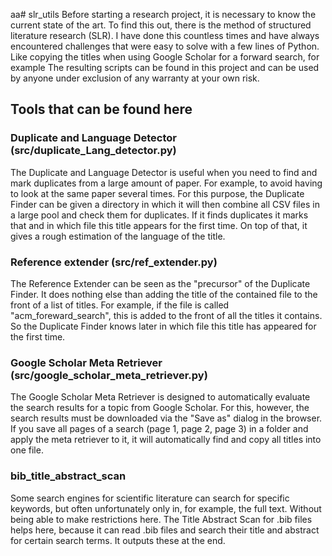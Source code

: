 aa# slr_utils
Before starting a research project, it is necessary to know the current state of the art.
To find this out, there is the method of structured literature research (SLR).
I have done this countless times and have always encountered challenges that were easy to solve with a few lines of Python.
Like copying the titles when using Google Scholar for a forward search, for example
The resulting scripts can be found in this project and can be used by anyone under exclusion of any warranty at your own risk.

## Tools that can be found here
### Duplicate and Language Detector (src/duplicate_Lang_detector.py)
The Duplicate and Language Detector is useful when you need to find and mark duplicates from a large amount of paper.
For example, to avoid having to look at the same paper several times.
For this purpose, the Duplicate Finder can be given a directory in which it will then combine all CSV files in a large pool and check them for duplicates.
If it finds duplicates it marks that and in which file this title appears for the first time.
On top of that, it gives a rough estimation of the language of the title.

### Reference extender (src/ref_extender.py)
The Reference Extender can be seen as the "precursor" of the Duplicate Finder.
It does nothing else than adding the title of the contained file to the front of a list of titles.
For example, if the file is called "acm_foreward_search", this is added to the front of all the titles it contains.
So the Duplicate Finder knows later in which file this title has appeared for the first time.

### Google Scholar Meta Retriever (src/google_scholar_meta_retriever.py)
The Google Scholar Meta Retriever is designed to automatically evaluate the search results for a topic from Google Scholar.
For this, however, the search results must be downloaded via the "Save as" dialog in the browser.
If you save all pages of a search (page 1, page 2, page 3) in a folder and apply the meta retriever to it, it will automatically find and copy all titles into one file.

### bib_title_abstract_scan
Some search engines for scientific literature can search for specific keywords, but often unfortunately only in, for example, the full text. Without being able to make restrictions here.
The Title Abstract Scan for .bib files helps here, because it can read .bib files and search their title and abstract for certain search terms. It outputs these at the end.